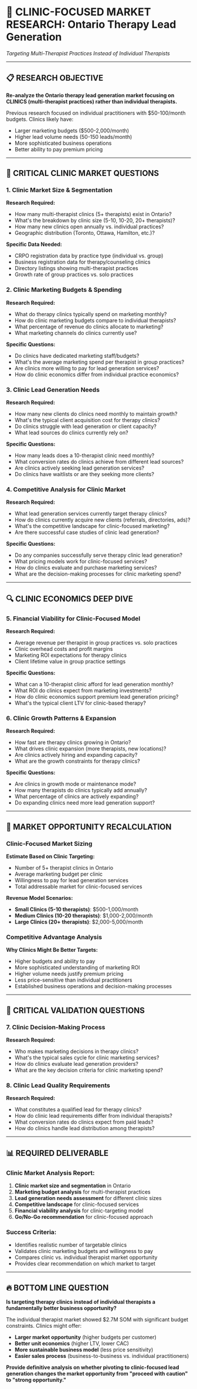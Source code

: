 # 🏥 CLINIC-FOCUSED MARKET RESEARCH: Ontario Therapy Lead Generation
*Targeting Multi-Therapist Practices Instead of Individual Therapists*

---

## 📋 RESEARCH OBJECTIVE

**Re-analyze the Ontario therapy lead generation market focusing on CLINICS (multi-therapist practices) rather than individual therapists.**

Previous research focused on individual practitioners with $50-100/month budgets. Clinics likely have:
- Larger marketing budgets ($500-2,000/month)
- Higher lead volume needs (50-150 leads/month)
- More sophisticated business operations
- Better ability to pay premium pricing

---

## 🎯 CRITICAL CLINIC MARKET QUESTIONS

### **1. Clinic Market Size & Segmentation**

**Research Required:**
- How many multi-therapist clinics (5+ therapists) exist in Ontario?
- What's the breakdown by clinic size (5-10, 10-20, 20+ therapists)?
- How many new clinics open annually vs. individual practices?
- Geographic distribution (Toronto, Ottawa, Hamilton, etc.)?

**Specific Data Needed:**
- CRPO registration data by practice type (individual vs. group)
- Business registration data for therapy/counseling clinics
- Directory listings showing multi-therapist practices
- Growth rate of group practices vs. solo practices

### **2. Clinic Marketing Budgets & Spending**

**Research Required:**
- What do therapy clinics typically spend on marketing monthly?
- How do clinic marketing budgets compare to individual therapists?
- What percentage of revenue do clinics allocate to marketing?
- What marketing channels do clinics currently use?

**Specific Questions:**
- Do clinics have dedicated marketing staff/budgets?
- What's the average marketing spend per therapist in group practices?
- Are clinics more willing to pay for lead generation services?
- How do clinic economics differ from individual practice economics?

### **3. Clinic Lead Generation Needs**

**Research Required:**
- How many new clients do clinics need monthly to maintain growth?
- What's the typical client acquisition cost for therapy clinics?
- Do clinics struggle with lead generation or client capacity?
- What lead sources do clinics currently rely on?

**Specific Questions:**
- How many leads does a 10-therapist clinic need monthly?
- What conversion rates do clinics achieve from different lead sources?
- Are clinics actively seeking lead generation services?
- Do clinics have waitlists or are they seeking more clients?

### **4. Competitive Analysis for Clinic Market**

**Research Required:**
- What lead generation services currently target therapy clinics?
- How do clinics currently acquire new clients (referrals, directories, ads)?
- What's the competitive landscape for clinic-focused marketing?
- Are there successful case studies of clinic lead generation?

**Specific Questions:**
- Do any companies successfully serve therapy clinic lead generation?
- What pricing models work for clinic-focused services?
- How do clinics evaluate and purchase marketing services?
- What are the decision-making processes for clinic marketing spend?

---

## 🔍 CLINIC ECONOMICS DEEP DIVE

### **5. Financial Viability for Clinic-Focused Model**

**Research Required:**
- Average revenue per therapist in group practices vs. solo practices
- Clinic overhead costs and profit margins
- Marketing ROI expectations for therapy clinics
- Client lifetime value in group practice settings

**Specific Questions:**
- What can a 10-therapist clinic afford for lead generation monthly?
- What ROI do clinics expect from marketing investments?
- How do clinic economics support premium lead generation pricing?
- What's the typical client LTV for clinic-based therapy?

### **6. Clinic Growth Patterns & Expansion**

**Research Required:**
- How fast are therapy clinics growing in Ontario?
- What drives clinic expansion (more therapists, new locations)?
- Are clinics actively hiring and expanding capacity?
- What are the growth constraints for therapy clinics?

**Specific Questions:**
- Are clinics in growth mode or maintenance mode?
- How many therapists do clinics typically add annually?
- What percentage of clinics are actively expanding?
- Do expanding clinics need more lead generation support?

---

## 🎯 MARKET OPPORTUNITY RECALCULATION

### **Clinic-Focused Market Sizing**

**Estimate Based on Clinic Targeting:**
- Number of 5+ therapist clinics in Ontario
- Average marketing budget per clinic
- Willingness to pay for lead generation services
- Total addressable market for clinic-focused services

**Revenue Model Scenarios:**
- **Small Clinics (5-10 therapists)**: $500-1,000/month
- **Medium Clinics (10-20 therapists)**: $1,000-2,000/month  
- **Large Clinics (20+ therapists)**: $2,000-5,000/month

### **Competitive Advantage Analysis**

**Why Clinics Might Be Better Targets:**
- Higher budgets and ability to pay
- More sophisticated understanding of marketing ROI
- Higher volume needs justify premium pricing
- Less price-sensitive than individual practitioners
- Established business operations and decision-making processes

---

## 🚨 CRITICAL VALIDATION QUESTIONS

### **7. Clinic Decision-Making Process**

**Research Required:**
- Who makes marketing decisions in therapy clinics?
- What's the typical sales cycle for clinic marketing services?
- How do clinics evaluate lead generation providers?
- What are the key decision criteria for clinic marketing spend?

### **8. Clinic Lead Quality Requirements**

**Research Required:**
- What constitutes a qualified lead for therapy clinics?
- How do clinic lead requirements differ from individual therapists?
- What conversion rates do clinics expect from paid leads?
- How do clinics handle lead distribution among therapists?

---

## 📊 REQUIRED DELIVERABLE

### **Clinic Market Analysis Report:**

1. **Clinic market size and segmentation** in Ontario
2. **Marketing budget analysis** for multi-therapist practices
3. **Lead generation needs assessment** for different clinic sizes
4. **Competitive landscape** for clinic-focused services
5. **Financial viability analysis** for clinic-targeting model
6. **Go/No-Go recommendation** for clinic-focused approach

### **Success Criteria:**

- Identifies realistic number of targetable clinics
- Validates clinic marketing budgets and willingness to pay
- Compares clinic vs. individual therapist market opportunity
- Provides clear recommendation on which market to target

---

## 🔥 BOTTOM LINE QUESTION

**Is targeting therapy clinics instead of individual therapists a fundamentally better business opportunity?**

The individual therapist market showed $2.7M SOM with significant budget constraints. Clinics might offer:
- **Larger market opportunity** (higher budgets per customer)
- **Better unit economics** (higher LTV, lower CAC)
- **More sustainable business model** (less price sensitivity)
- **Easier sales process** (business-to-business vs. individual practitioners)

**Provide definitive analysis on whether pivoting to clinic-focused lead generation changes the market opportunity from "proceed with caution" to "strong opportunity."**
